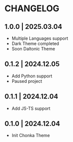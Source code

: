 # CHANGELOG

## 1.0.0 | 2025.03.04
- Multiple Languages support
- Dark Theme completed
- Soon Daltonic Theme

## 0.1.2 | 2024.12.05
- Add Python support
- Paused project

## 0.1.1 | 2024.12.04
- Add JS-TS support

## 0.1.0 | 2024.12.04
- Init Chonka Theme